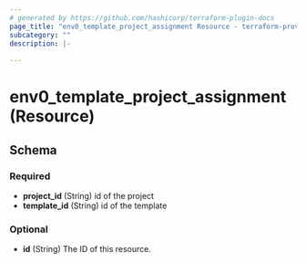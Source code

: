 ```yaml
---
# generated by https://github.com/hashicorp/terraform-plugin-docs
page_title: "env0_template_project_assignment Resource - terraform-provider-env0"
subcategory: ""
description: |-
  
---
```


# env0_template_project_assignment (Resource)





<!-- schema generated by tfplugindocs -->
## Schema

### Required

- **project_id** (String) id of the project
- **template_id** (String) id of the template

### Optional

- **id** (String) The ID of this resource.


